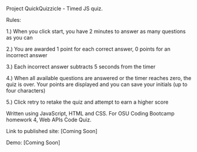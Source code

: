 Project QuickQuizzicle - Timed JS quiz.

Rules:

1.) When you click start, you have 2 minutes to answer as many questions as you can

2.) You are awarded 1 point for each correct answer, 0 points for an incorrect answer

3.) Each incorrect answer subtracts 5 seconds from the timer

4.) When all available questions are answered or the timer reaches zero, the quiz is over. Your points are displayed and you can save your initials (up to four characters)

5.) Click retry to retake the quiz and attempt to earn a higher score

Written using JavaScript, HTML and CSS. For OSU Coding Bootcamp homework 4, Web APIs Code Quiz.

Link to published site:
[Coming Soon]

Demo:
[Coming Soon]

